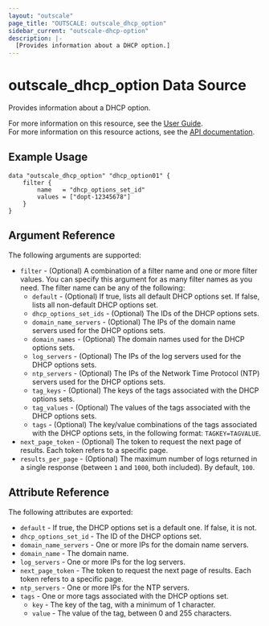 ```yaml
---
layout: "outscale"
page_title: "OUTSCALE: outscale_dhcp_option"
sidebar_current: "outscale-dhcp-option"
description: |-
  [Provides information about a DHCP option.]
---
```


# outscale_dhcp_option Data Source

Provides information about a DHCP option.

For more information on this resource, see the [User Guide](https://docs.outscale.com/en/userguide/About-DHCP-Options.html).  
For more information on this resource actions, see the [API documentation](https://docs.outscale.com/api#3ds-outscale-api-dhcpoption).

## Example Usage

```hcl
data "outscale_dhcp_option" "dhcp_option01" {
	filter {
		name   = "dhcp_options_set_id"
		values = ["dopt-12345678"]
	}
}
```

## Argument Reference

The following arguments are supported:

* `filter` - (Optional) A combination of a filter name and one or more filter values. You can specify this argument for as many filter names as you need. The filter name can be any of the following:
    * `default` - (Optional) If true, lists all default DHCP options set. If false, lists all non-default DHCP options set.
    * `dhcp_options_set_ids` - (Optional) The IDs of the DHCP options sets.
    * `domain_name_servers` - (Optional) The IPs of the domain name servers used for the DHCP options sets.
    * `domain_names` - (Optional) The domain names used for the DHCP options sets.
    * `log_servers` - (Optional) The IPs of the log servers used for the DHCP options sets.
    * `ntp_servers` - (Optional) The IPs of the Network Time Protocol (NTP) servers used for the DHCP options sets.
    * `tag_keys` - (Optional) The keys of the tags associated with the DHCP options sets.
    * `tag_values` - (Optional) The values of the tags associated with the DHCP options sets.
    * `tags` - (Optional) The key/value combinations of the tags associated with the DHCP options sets, in the following format: `TAGKEY=TAGVALUE`.
* `next_page_token` - (Optional) The token to request the next page of results. Each token refers to a specific page.
* `results_per_page` - (Optional) The maximum number of logs returned in a single response (between `1` and `1000`, both included). By default, `100`.

## Attribute Reference

The following attributes are exported:

* `default` - If true, the DHCP options set is a default one. If false, it is not.
* `dhcp_options_set_id` - The ID of the DHCP options set.
* `domain_name_servers` - One or more IPs for the domain name servers.
* `domain_name` - The domain name.
* `log_servers` - One or more IPs for the log servers.
* `next_page_token` - The token to request the next page of results. Each token refers to a specific page.
* `ntp_servers` - One or more IPs for the NTP servers.
* `tags` - One or more tags associated with the DHCP options set.
    * `key` - The key of the tag, with a minimum of 1 character.
    * `value` - The value of the tag, between 0 and 255 characters.
